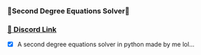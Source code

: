 ### 💫Second Degree Equations Solver💫
### [🔗 Discord Link](https://discord.gg/TaNnqqW4UY)

- [x] A second degree equations solver in python made by me lol...

